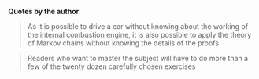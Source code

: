**Quotes by the author**.

>As it is possible to drive a car without knowing about the working of the internal combustion engine, it is also possible to apply the theory of Markov chains without knowing the details of the proofs

>Readers who want to master the subject will have to do more than a few of the twenty dozen carefully chosen exercises
